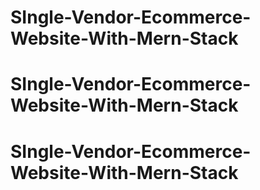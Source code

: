 # SIngle-Vendor-Ecommerce-Website-With-Mern-Stack
# SIngle-Vendor-Ecommerce-Website-With-Mern-Stack
# SIngle-Vendor-Ecommerce-Website-With-Mern-Stack
